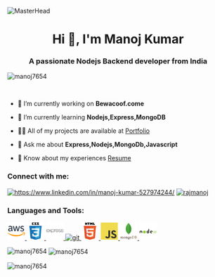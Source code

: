 ![MasterHead](https://www.linkpicture.com/q/photo1_3.png)
<h1 align="center">Hi 👋, I'm Manoj Kumar</h1>
<h3 align="center">A passionate Nodejs Backend developer from India</h3>
<img align="right" src="https://media2.giphy.com/media/qgQUggAC3Pfv687qPC/giphy.gif?cid=790b7611745b4649e65ad509de95aee8e787d2cb83bd5bec&rid=giphy.gif&ct=g" alt="">
<!-- <br>
<br>
<br>
<br>
<br>
<br>
<br>
<br> -->
<p align="left"> <img src="https://komarev.com/ghpvc/?username=manoj7654&label=Profile%20views&color=0e75b6&style=flat" alt="manoj7654" /> </p>

<p align="left"> <a href="https://twitter.com/" target="blank"><img src="https://img.shields.io/twitter/follow/?logo=twitter&style=for-the-badge" alt="" /></a> </p>

- 🔭 I’m currently working on **Bewacoof.come**

- 🌱 I’m currently learning **Nodejs,Express,MongoDB**

- 👨‍💻 All of my projects are available at <a href="https://manoj7654.github.io/">Portfolio</a>

- 💬 Ask me about **Express,Nodejs,MongoDb,Javascript**

<!-- - 📫 How to reach me **manojsfstm5@gmail.com** -->

- 📄 Know about my experiences  <a href="https://drive.google.com/file/d/10C5IVHqeM2huu0F-KyZHNAo3XD0VGp9w/view?usp=share_link">Resume</a>

<h3 align="left">Connect with me:</h3>
<p align="left">
<a href="https://linkedin.com/in/https://www.linkedin.com/in/manoj-kumar-527974244/" target="blank"><img align="center" src="https://raw.githubusercontent.com/rahuldkjain/github-profile-readme-generator/master/src/images/icons/Social/linked-in-alt.svg" alt="https://www.linkedin.com/in/manoj-kumar-527974244/" height="30" width="40" /></a>
<a href="https://fb.com/rajmanoj" target="blank"><img align="center" src="https://raw.githubusercontent.com/rahuldkjain/github-profile-readme-generator/master/src/images/icons/Social/facebook.svg" alt="rajmanoj" height="30" width="40" /></a>

</p>

<h3 align="left">Languages and Tools:</h3>
<p align="left"> <a href="https://aws.amazon.com" target="_blank" rel="noreferrer"> <img src="https://raw.githubusercontent.com/devicons/devicon/master/icons/amazonwebservices/amazonwebservices-original-wordmark.svg" alt="aws" width="40" height="40"/> </a> <a href="https://www.w3schools.com/css/" target="_blank" rel="noreferrer"> <img src="https://raw.githubusercontent.com/devicons/devicon/master/icons/css3/css3-original-wordmark.svg" alt="css3" width="40" height="40"/> </a> <a href="https://expressjs.com" target="_blank" rel="noreferrer"> <img src="https://raw.githubusercontent.com/devicons/devicon/master/icons/express/express-original-wordmark.svg" alt="express" width="40" height="40"/> </a> <a href="https://git-scm.com/" target="_blank" rel="noreferrer"> <img src="https://www.vectorlogo.zone/logos/git-scm/git-scm-icon.svg" alt="git" width="40" height="40"/> </a> <a href="https://www.w3.org/html/" target="_blank" rel="noreferrer"> <img src="https://raw.githubusercontent.com/devicons/devicon/master/icons/html5/html5-original-wordmark.svg" alt="html5" width="40" height="40"/> </a> <a href="https://developer.mozilla.org/en-US/docs/Web/JavaScript" target="_blank" rel="noreferrer"> <img src="https://raw.githubusercontent.com/devicons/devicon/master/icons/javascript/javascript-original.svg" alt="javascript" width="40" height="40"/> </a> <a href="https://www.mongodb.com/" target="_blank" rel="noreferrer"> <img src="https://raw.githubusercontent.com/devicons/devicon/master/icons/mongodb/mongodb-original-wordmark.svg" alt="mongodb" width="40" height="40"/> </a> <a href="https://nodejs.org" target="_blank" rel="noreferrer"> <img src="https://raw.githubusercontent.com/devicons/devicon/master/icons/nodejs/nodejs-original-wordmark.svg" alt="nodejs" width="40" height="40"/> </a> </p>

<p><img align="left" src="https://github-readme-stats.vercel.app/api/top-langs?username=manoj7654&show_icons=true&locale=en&layout=compact" alt="manoj7654" /></p>

<p>&nbsp;<img align="center" src="https://github-readme-stats.vercel.app/api?username=manoj7654&show_icons=true&locale=en" alt="manoj7654" /></p>

<p><img align="center" src="https://github-readme-streak-stats.herokuapp.com/?user=manoj7654&" alt="manoj7654" /></p>
